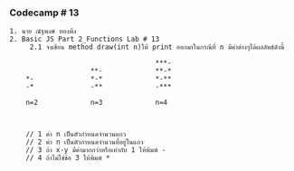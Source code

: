 ### Codecamp # 13
    1. นาย ณัฐพงษ์ ทองพึง
    2. Basic JS Part 2_Functions Lab # 13
         2.1 จงเขียน method draw(int n)ให้ print ออกมาในกรณีที่ n มีค่าต่างๆได้ผลลัพธ์ดังนี้

                                        ***-
                        **-             **-*
        *-              *-*             *-**
        -*              -**             -***

        n=2             n=3             n=4


        
        // 1 ค่า n เป็นตัวกำหนดจำนวนแถว
        // 2 ค่า n เป็นตัวกำหนดจำนวนที่อยู่ในแถว
        // 3 ถ้า x-y มีค่ามากกว่าหรือเท่ากับ 1 ให้พิมพ์ -
        // 4 ถ้าไม่ใช่ข้อ 3 ให้พิมพ์ *
